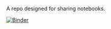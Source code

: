 A repo designed for sharing notebooks.

[![Binder](https://mybinder.org/badge_logo.svg)](https://mybinder.org/v2/gh/notebooks/master)
